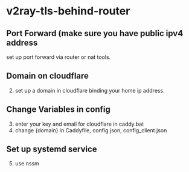 # v2ray-tls-behind-router

## Port Forward (make sure you have public ipv4 address
set up port forward via router or nat tools.

## Domain on cloudflare
2. set up a domain in cloudflare binding your home ip address.

## Change Variables in config
3. enter your key and email for cloudflare in caddy.bat
4. change {domain} in Caddyfile, config.json, config_client.json

## Set up systemd service
5. use nssm
